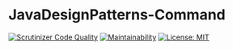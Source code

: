 # JavaDesignPatterns-Command 
[![Scrutinizer Code Quality](https://scrutinizer-ci.com/g/Jagepard/JavaDesignPatterns-Command/badges/quality-score.png?b=master)](https://scrutinizer-ci.com/g/Jagepard/JavaDesignPatterns-Command/?branch=master)
[![Maintainability](https://api.codeclimate.com/v1/badges/b4e4156e93467e21c5dc/maintainability)](https://codeclimate.com/github/Jagepard/JavaDesignPatterns-Command/maintainability)
[![License: MIT](https://img.shields.io/badge/license-MIT-498e7f.svg)](https://mit-license.org/)

